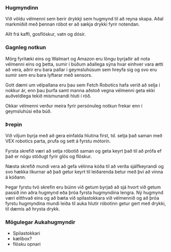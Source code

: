
### Hugmyndinn
Við völdu vélmenni sem berir drykkji sem hugmynd til að reyna skapa. Aðal markmiðið með þennan róbot er að sækja drykki fyrir notendan.

Allt frá kaffi, gosflöskur, vatn og dósir.

### Gagnleg notkun
Mörg fyritæki eins og Walmart og Amazon eru löngu byrjaðir að nota vélmenni eins og þetta, sumir í búðum aðallega sýna hvar einhver vara ætti að vera, aðrir eru bara pallar í geymsluhúsum sem hreyfa sig og svo eru sumir sem eru bara lyftarar með sensors.

Gott dæmi um vélpallana eru þau sem Fetch Robotics hafa verið að selja í nokkur ár, enn þau þurfa samt manna aðstoð vegna vélmenni geta ekki auðveldlega tekið mismunandi hluti í röð.

Okkar vélmenni verður meira fyrir persónuleg notkun frekar enn í geymsluhúsi eða búð.

### Þrepin
Við viljum byrja með að gera einfalda hlutina first, td. setja það saman með VEX robotics parta, prufa og sett á fyrstu mótorin.

Fyrsta skrefið væri að setja róbotið saman og geta keyrt það til að prófa ef það er nógu stöðugt fyrir glös og flöskur.

Næsta skrefið mundi vera að gefa vélinna kóða til að verða sjálfkeyrandi og svo hækka líkurnar að það getur keyrt til leiðarenda betur með því að vinna á kóðann.

Þegar fyrstu tvö skrefin eru búinn við getum byrjað að sjá hvort við getum passið inn aðra hugmynd eða þróa fyrsta hugmyndina lengra. Ný hugmynd væri eitthvað eins og að bæta við spilastokkara við vélmennið og að þróa fyrstu hugmyndina mundi leiða til auka hlutir róbotinn getur gert með drykki, til dæmis að hrysta drykk.

### Mögulegar Aukahugmyndir
- Spilastokkari
- kælibox?
- flösku opnari
